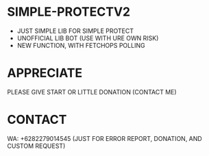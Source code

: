 # SIMPLE-PROTECTV2
- JUST SIMPLE LIB FOR SIMPLE PROTECT
- UNOFFICIAL LIB BOT (USE WITH URE OWN RISK)
- NEW FUNCTION, WITH FETCHOPS POLLING

# APPRECIATE
PLEASE GIVE START OR LITTLE DONATION (CONTACT ME)

# CONTACT
WA: +6282279014545 (JUST FOR ERROR REPORT, DONATION, AND CUSTOM REQUEST)
